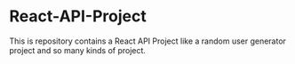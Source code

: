 # React-API-Project
This is repository contains a React API Project like a random user generator project and so many kinds of project.
